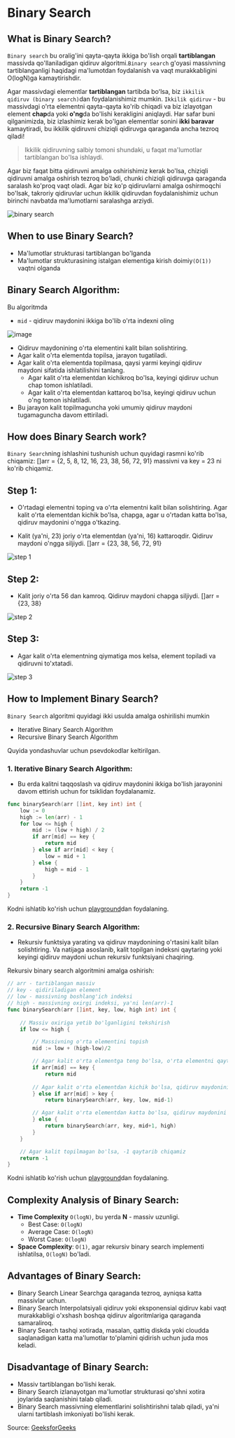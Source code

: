 # Binary Search

## What is Binary Search?
`Binary search` bu oralig'ini qayta-qayta ikkiga bo'lish orqali **tartiblangan** massivda qo'llaniladigan qidiruv algoritmi.`Binary search` g'oyasi massivning tartiblanganligi haqidagi ma'lumotdan foydalanish va vaqt murakkabligini O(logN)ga kamaytirishdir.

Agar massivdagi elementlar **tartiblangan** tartibda boʻlsa, biz `ikkilik qidiruv (binary search)`dan foydalanishimiz mumkin. `Ikkilik qidiruv` - bu massivdagi o'rta elementni qayta-qayta ko'rib chiqadi va biz izlayotgan element **chap**da yoki **o'ng**da bo'lishi kerakligini aniqlaydi. Har safar buni qilganimizda, biz izlashimiz kerak bo'lgan elementlar sonini **ikki baravar** kamaytiradi, bu ikkilik qidiruvni chiziqli qidiruvga qaraganda ancha tezroq qiladi!

> Ikkilik qidiruvning salbiy tomoni shundaki, u faqat ma'lumotlar tartiblangan bo'lsa ishlaydi. 

Agar biz faqat bitta qidiruvni amalga oshirishimiz kerak bo'lsa, chiziqli qidiruvni amalga oshirish tezroq bo'ladi, chunki chiziqli qidiruvga qaraganda saralash ko'proq vaqt oladi. Agar biz ko'p qidiruvlarni amalga oshirmoqchi bo'lsak, takroriy qidiruvlar uchun ikkilik qidiruvdan foydalanishimiz uchun birinchi navbatda ma'lumotlarni saralashga arziydi.

![binary search](https://media.geeksforgeeks.org/wp-content/uploads/20220309171621/BinarySearch.png)

## When to use Binary Search?
* Ma'lumotlar strukturasi tartiblangan bo'lganda
* Ma'lumotlar strukturasining istalgan elementiga kirish doimiy`(O(1))` vaqtni olganda

## Binary Search Algorithm:
Bu algoritmda

* `mid` - qidiruv maydonini ikkiga bo'lib o'rta indexni oling

![image](https://media.geeksforgeeks.org/wp-content/uploads/20230522163247/mid-in-binary-search-768.webp)

* Qidiruv maydonining o'rta elementini kalit bilan solishtiring.
* Agar kalit o'rta elementda topilsa, jarayon tugatiladi.
* Agar kalit o'rta elementda topilmasa, qaysi yarmi keyingi qidiruv maydoni sifatida ishlatilishini tanlang.
  * Agar kalit o'rta elementdan kichikroq bo'lsa, keyingi qidiruv uchun chap tomon ishlatiladi.
  * Agar kalit o'rta elementdan kattaroq bo'lsa, keyingi qidiruv uchun o'ng tomon ishlatiladi.
* Bu jarayon kalit topilmaguncha yoki umumiy qidiruv maydoni tugamaguncha davom ettiriladi.

## How does Binary Search work?
`Binary Search`ning ishlashini tushunish uchun quyidagi rasmni ko'rib chiqamiz:
[]arr = {2, 5, 8, 12, 16, 23, 38, 56, 72, 91} massivni va key = 23 ni ko'rib chiqamiz.

## Step 1:
* O'rtadagi elementni toping va o'rta elementni kalit bilan solishtiring. Agar kalit o'rta elementdan kichik bo'lsa, chapga, agar u o'rtadan katta bo'lsa, qidiruv maydonini o'ngga o'tkazing.

* Kalit (ya'ni, 23) joriy o'rta elementdan (ya'ni, 16) kattaroqdir. Qidiruv maydoni o'ngga siljiydi. []arr = {23, 38, 56, 72, 91}

![step 1](https://media.geeksforgeeks.org/wp-content/uploads/20230524114905/1.webp)

## Step 2:
* Kalit joriy o'rta 56 dan kamroq. Qidiruv maydoni chapga siljiydi. []arr = {23, 38}

![step 2](https://media.geeksforgeeks.org/wp-content/uploads/20230524114935/2.webp)

## Step 3:
* Agar kalit o'rta elementning qiymatiga mos kelsa, element topiladi va qidiruvni to'xtatadi.

![step 3](https://media.geeksforgeeks.org/wp-content/uploads/20230726182418/binary-search-step-3.webp)

## How to Implement Binary Search?
`Binary Search` algoritmi quyidagi ikki usulda amalga oshirilishi mumkin
* Iterative Binary Search Algorithm
* Recursive Binary Search Algorithm

Quyida yondashuvlar uchun psevdokodlar keltirilgan.

### 1. Iterative  Binary Search Algorithm:
* Bu erda kalitni taqqoslash va qidiruv maydonini ikkiga bo'lish jarayonini davom ettirish uchun for tsiklidan foydalanamiz.

```go
func binarySearch(arr []int, key int) int {
    low := 0
    high := len(arr) - 1
    for low <= high {
        mid := (low + high) / 2
        if arr[mid] == key {
            return mid
        } else if arr[mid] < key {
            low = mid + 1
        } else {
            high = mid - 1
        }
    }
    return -1
}
```

Kodni ishlatib ko'rish uchun [playground](https://go.dev/play/p/frPXWt9hghX)dan foydalaning.

### 2. Recursive  Binary Search Algorithm:
* Rekursiv funktsiya yarating va qidiruv maydonining o'rtasini kalit bilan solishtiring. Va natijaga asoslanib, kalit topilgan indeksni qaytaring yoki keyingi qidiruv maydoni uchun rekursiv funktsiyani chaqiring.

Rekursiv binary search algoritmini amalga oshirish:

```go
// arr - tartiblangan massiv
// key - qidiriladigan element
// low - massivning boshlang'ich indeksi
// high - massivning oxirgi indeksi, ya'ni len(arr)-1
func binarySearch(arr []int, key, low, high int) int {
    
    // Massiv oxiriga yetib bo'lganligini tekshirish
    if low <= high {

        // Massivning o'rta elementini topish
        mid := low + (high-low)/2

        // Agar kalit o'rta elementga teng bo'lsa, o'rta elementni qaytarib chiqamiz
        if arr[mid] == key {
            return mid
        
        // Agar kalit o'rta elementdan kichik bo'lsa, qidiruv maydonini chap tomoniga siljiyamiz, ya'ni, high = mid-1
        } else if arr[mid] > key {
            return binarySearch(arr, key, low, mid-1)

        // Agar kalit o'rta elementdan katta bo'lsa, qidiruv maydonini o'ng tomoniga siljiyamiz, ya'ni, low = mid+1
        } else {
            return binarySearch(arr, key, mid+1, high)
        }
    }

    // Agar kalit topilmagan bo'lsa, -1 qaytarib chiqamiz
    return -1
}
```

Kodni ishlatib ko'rish uchun [playground](https://go.dev/play/p/Krd6h0KVNux)dan foydalaning.

## Complexity Analysis of Binary Search:
* **Time Complexity** `O(logN)`, bu yerda **N** - massiv uzunligi.
    * Best Case: `O(logN)`
    * Average Case: `O(logN)`
    * Worst Case: `O(logN)`
* **Space Complexity**: `O(1)`, agar rekursiv binary search implementi ishlatilsa, `O(logN)` bo'ladi.

## Advantages of Binary Search:
* Binary Search Linear Searchga qaraganda tezroq, ayniqsa katta massivlar uchun.
* Binary Search Interpolatsiyali qidiruv yoki eksponensial qidiruv kabi vaqt murakkabligi o'xshash boshqa qidiruv algoritmlariga qaraganda samaraliroq.
* Binary Search tashqi xotirada, masalan, qattiq diskda yoki cloudda saqlanadigan katta ma'lumotlar to'plamini qidirish uchun juda mos keladi.

## Disadvantage of Binary Search:
* Massiv tartiblangan bo'lishi kerak.
* Binary Search izlanayotgan ma'lumotlar strukturasi qo'shni xotira joylarida saqlanishini talab qiladi.
* Binary Search massivning elementlarini solishtirishni talab qiladi, ya'ni ularni tartiblash imkoniyati bo'lishi kerak.

Source: [GeeksforGeeks](https://www.geeksforgeeks.org/binary-search/)